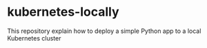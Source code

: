 # kubernetes-locally
This repository explain how to deploy a simple Python app to a local Kubernetes cluster
